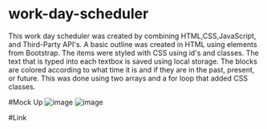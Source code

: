 # work-day-scheduler

This work day scheduler was created by combining HTML,CSS,JavaScript, and Third-Party API's. A basic outline was created in HTML using elements from Bootstrap. The items were styled with CSS using id's and classes. The text that is typed into each textbox is saved using local storage. The blocks are colored according to what time it is and if they are in the past, present, or future. This was done using two arrays and a for loop that added CSS classes. 

#Mock Up
![image](https://user-images.githubusercontent.com/84876493/124217304-fc79c180-daac-11eb-8961-b0f3a282e4f5.png)
![image](https://user-images.githubusercontent.com/84876493/124217346-0ac7dd80-daad-11eb-9fe3-187c29d1411d.png)

#Link
